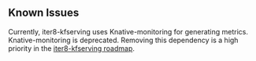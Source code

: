 ## Known Issues

Currently, iter8-kfserving uses Knative-monitoring for generating metrics. Knative-monitoring is deprecated. Removing this dependency is a high priority in the [iter8-kfserving roadmap](roadmap.md).